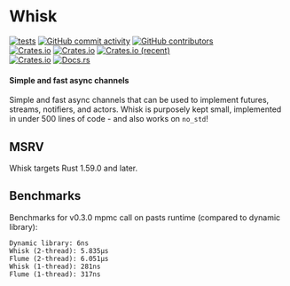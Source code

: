# Whisk
[![tests](https://github.com/ardaku/whisk/actions/workflows/ci.yml/badge.svg)](https://github.com/ardaku/whisk/actions/workflows/ci.yml)
[![GitHub commit activity](https://img.shields.io/github/commit-activity/y/ardaku/whisk)](https://github.com/ardaku/whisk/)
[![GitHub contributors](https://img.shields.io/github/contributors/ardaku/whisk)](https://github.com/ardaku/whisk/graphs/contributors)  
[![Crates.io](https://img.shields.io/crates/v/whisk)](https://crates.io/crates/whisk)
[![Crates.io](https://img.shields.io/crates/d/whisk)](https://crates.io/crates/whisk)
[![Crates.io (recent)](https://img.shields.io/crates/dr/whisk)](https://crates.io/crates/whisk)  
[![Crates.io](https://img.shields.io/crates/l/whisk)](https://github.com/ardaku/whisk/search?l=Text&q=license)
[![Docs.rs](https://docs.rs/whisk/badge.svg)](https://docs.rs/whisk/)

#### Simple and fast async channels
Simple and fast async channels that can be used to implement futures, streams,
notifiers, and actors.  Whisk is purposely kept small, implemented in under 500
lines of code - and also works on `no_std`!

## MSRV
Whisk targets Rust 1.59.0 and later.

## Benchmarks
Benchmarks for v0.3.0 mpmc call on pasts runtime (compared to dynamic library):

```
Dynamic library: 6ns
Whisk (2-thread): 5.835µs
Flume (2-thread): 6.051µs
Whisk (1-thread): 281ns
Flume (1-thread): 317ns
```
